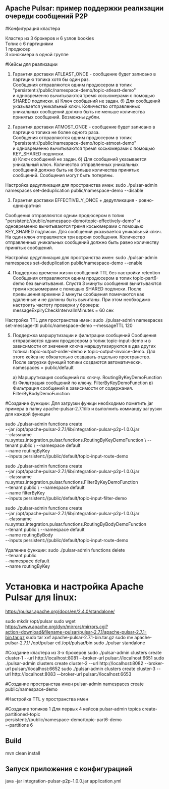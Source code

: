 ## Apache Pulsar: пример поддержки реализации очереди сообщений Р2Р

#Конфигурация кластера

Кластер из 3 брокеров и 6 узлов bookies</br>
Топик с  6 партициями</br>
1 продюсер</br>
3 консюмера в одной группе</br>

#Кейсы для реализации 
1. Гарантия доставки ATLEAST_ONCE - сообщение будет записано в партицию топика хотя бы один раз.</br>
Сообщения отправляются одним продюсером в топик "persistent://public/namespace-demo/topic-atleast-demo"</br>
и одновременно вычитываются тремя косьюмерами с помощью SHARED подписки.
a) Ключ сообщений не задан.
б) Для сообщений указывается уникальный ключ.
Количество отправленных уникальных сообщений должно быть не меньше количества принятых сообщений.
Возможны дубли.

2. Гарантия доставки ATMOST_ONCE - сообщение будет записано в партицию топика не более одного раза.</br>
Сообщения отправляются одним продюсером в топик  "persistent://public/namespace-demo/topic-atmost-demo"</br>
и одновременно вычитываются тремя косьюмерами с помощью KEY_SHARED подписки.</br>
a) Ключ сообщений не задан.
б) Для сообщений указывается уникальный ключ.
Количество отправленных уникальных сообщений должно быть не больше количества принятых сообщений.
Сообщения могут быть потеряны.

Настройка дедупликация для пространства имен:
sudo ./pulsar-admin namespaces set-deduplication public/namespace-demo --disable

3. Гарантия доставки EFFECTIVELY_ONCE + дедупликация - ровно-однократная

Сообщения отправляются одним продюсером в топик "persistent://public/namespace-demo/topic-effectively-demo" 
и одновременно вычитываются тремя косьюмерами с помощью KEY_SHARED подписки.
Для сообщений указывается уникальный ключ. На один ключ отправляется три версии сообщения.
Количество отправленных уникальных сообщений должно быть равно количеству принятых сообщений.

Настройка дедупликация для пространства имен:
sudo ./pulsar-admin namespaces set-deduplication public/namespace-demo --enable

4. Поддержка времени жизни сообщений TTL без настройки retention
Сообщения отправляются одним продюсером в топик topic-part6-demo без вычитывания.
Спустя 3 минуты сообщения вычитываются тремя косьюмерами с помощью SHARED подписки.
После превышения времени 2 минуты сообщения помечаются как удаленные и не должны быть вычитаны.
При этом необходимо настроить частоту проверки у брокера:
messageExpiryCheckIntervalInMinutes = 60 сек

Настройка TTL для пространства имен:
sudo ./pulsar-admin namespaces set-message-ttl public/namespace-demo --messageTTL 120 

5. Поддержка маршрутизации и фильтрации сообщений
Сообщения отправляются одним продюсером в топик topic-input-demo и в зависимости от значения ключа маршрутизируются в два других топика:
topic-output-order-demo и topic-output-invoice-demo.
Для этого кейса не обязательно создавать отдельно пространство. После загрузки функций топики создаются автоматически.
namespaces = public/default

    а) Маршрутизация сообщений по ключу.
       RoutingByKeyDemoFunction
    б) Фильтрация сообщений по ключу.
       FilterByKeyDemoFunction
    в) Фильтрация сообщений в зависимости от содержания.
       FilterByBodyDemoFunction

#Создание функции:
Для загрузки функци необходимо пометить jar примера в папку apache-pulsar-2.7.1/lib
и выполнить комманду загрузки для каждой функции

sudo ./pulsar-admin functions create \
--jar /opt/apache-pulsar-2.7.1/lib/integration-pulsar-p2p-1.0.0.jar \
--classname ru.syntez.integration.pulsar.functions.RoutingByKeyDemoFunction \ 
--tenant public \ 
--namespace default \
--name routingByKey \
--inputs persistent://public/default/topic-input-route-demo

sudo ./pulsar-admin functions create \
--jar /opt/apache-pulsar-2.7.1/lib/integration-pulsar-p2p-1.0.0.jar \
--classname ru.syntez.integration.pulsar.functions.FilterByKeyDemoFunction \
--tenant public \ 
--namespace default \
--name filterByKey \
--inputs persistent://public/default/topic-input-filter-demo

sudo ./pulsar-admin functions create \
--jar /opt/apache-pulsar-2.7.1/lib/integration-pulsar-p2p-1.0.0.jar \
--classname ru.syntez.integration.pulsar.functions.RoutingByBodyDemoFunction \
--tenant public \ 
--namespace default \
--name routingByBody \
--inputs persistent://public/default/topic-input-route-demo

Удаление функции:
sudo ./pulsar-admin functions delete \
--tenant public \
--namespace default \
--name routingByKey  

# Установка и настройка Apache Pulsar для linux:
https://pulsar.apache.org/docs/en/2.4.0/standalone/

sudo mkdir /opt/pulsar
sudo wget https://www.apache.org/dyn/mirrors/mirrors.cgi?action=download&filename=pulsar/pulsar-2.7.1/apache-pulsar-2.7.1-bin.tar.gz
sudo tar xvf apache-pulsar-2.7.1-bin.tar.gz
sudo mv apache-pulsar-2.7.1/ /opt/pulsar
cd /opt/pulsar/bin
sudo ./pulsar standalone

#Создание кластера из 3-х брокеров
sudo ./pulsar-admin clusters create cluster-1 --url http://localhost:8081 --broker-url pulsar://localhost:6651
sudo ./pulsar-admin clusters create cluster-2 --url http://localhost:8082 --broker-url pulsar://localhost:6652
sudo ./pulsar-admin clusters create cluster-3 --url http://localhost:8083 --broker-url pulsar://localhost:6653

#Создание пространства имен
pulsar-admin namespaces create public/namespace-demo

#Настройка TTL у пространства имен

#Создание топиков
1 Для первых 4 кейсов
pulsar-admin topics create-partitioned-topic \
  persistent://public/namespace-demo/topic-part6-demo \
  --partitions 6
  
## Build
mvn clean install

## Запуск приложения с конфигурацией
java -jar integration-pulsar-p2p-1.0.0.jar application.yml
